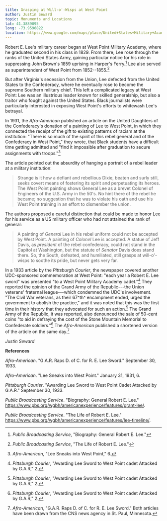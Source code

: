 ```yaml
---
title: Grasping at Will-o'-Wisps at West Point
author: Justin Seward
topic: Monuments and Locations
lat: 41.3889095
long: -73.9596822
location: https://www.google.com/maps/place/United+States+Military+Academy/@41.3889095,-73.9596822,17z/data=!3m1!4b1!4m6!3m5!1s0x89dd2d5c1a96bbbd:0x5cdc9eb64ac330cf!8m2!3d41.3889095!4d-73.9571073!16zL20vMGJ6MzV3?entry=ttu
---
```

Robert E. Lee's military career began at West Point Military Academy,
where he graduated second in his class in 1829. From there, Lee rose
through the ranks of the United States Army, gaining particular notice
for his role in suppressing John Brown's 1859 uprising in Harper's
Ferry.[^1] Lee also served as superintendent of West Point from
1852--1855.[^2]

But after Virginia's secession from the Union, Lee defected from the
United States to the Confederacy, where he eventually rose to become the
supreme Southern military chief. This left a complicated legacy at West
Point: Lee was an illustrious leader known for skilled generalship, but
also a traitor who fought against the United States. Black journalists
were particularly interested in exposing West Point's efforts to
whitewash Lee's betrayal.

In 1931, the *Afro-American* published an article on the United
Daughters of the Confederacy's donation of a painting of Lee to West
Point, in which they connected the receipt of the gift to existing
patterns of racism at the institution: "There is so much of the spirit
of this rebel general and of the Confederacy in West Point," they wrote,
that Black students have a difficult time getting admitted and "find it
impossible after graduation to secure assignments with troops."[^3]

The article pointed out the absurdity of hanging a portrait of a rebel
leader at a military institution:

> Strange is it how a defiant and rebellious Dixie, beaten and surly
> still, seeks covert means of fostering its spirit and perpetuating its
> heroes. The West Point painting shows General Lee as a brevet Colonel
> of Engineers of the U.S. Army in the 50's. No hint there of the rebel
> he became; no suggestion that he was to violate his oath and use his
> West Point training in an effort to dismember the union.

The authors proposed a careful distinction that could be made to honor
Lee for his service as a US military officer who had not attained the
rank of general:

> A painting of *General* Lee in his rebel uniform could not be accepted
> by West Point. A painting of *Colonel* Lee is accepted. A statue of
> Jeff Davis, as *president* of the rebel confederacy, could not stand
> in the Capitol at Washington, but the statute of *Senator* Davis does
> stand there. So, the South, defeated, and humiliated, still grasps at
> will-o'-wisps to soothe its pride, but never gets very far.

In a 1933 article by the *Pittsburgh Courier*, the newspaper covered
another UDC-sponsored commemoration at West Point: "each year a Robert
E. Lee sword" was presented "to a West Point Military Academy
cadet."[^4] They reported the opinion of the Grand Army of the
Republic---the Union veterans' fraternal league---which condemned the
UDC's involvement. "The Civil War veterans, as their 67^th^ encampment
ended, urged the government to abolish the practice," and it was noted
that this was the first time in their history that they advocated for
such an action.[^5] The Grand Army of the Republic, it was reported,
also denounced the sale of 50-cent coins "to aid in defraying the cost
of the Stone Mountain Memorial to Confederate soldiers."[^6] The
*Afro-American* published a shortened version of the article on the same
day.[^7]

*Justin Seward*

**References**

*Afro-American*. "G.A.R. Raps D. of C. for R. E. Lee Sword." September
30, 1933.

*Afro-American*. "Lee Sneaks into West Point." January 31, 1931, 6.

*Pittsburgh Courier*. "Awarding Lee Sword to West Point Cadet Attacked
by G.A.R." September 30, 1933.

*Public Broadcasting Service*. "Biography: General Robert E. Lee."
<https://www.pbs.org/wgbh/americanexperience/features/grant-lee/>.

*Public Broadcasting Service*. "The Life of Robert E. Lee."
<https://www.pbs.org/wgbh/americanexperience/features/lee-timeline/>.

[^1]: *Public Broadcasting Service*, "Biography: General Robert E. Lee."

[^2]: *Public Broadcasting Service*, "The Life of Robert E. Lee."

[^3]: *Afro-American*, "Lee Sneaks into West Point," 6.

[^4]: *Pittsburgh Courier*, "Awarding Lee Sword to West Point cadet
    Attacked by G.A.R," 2.

[^5]: *Pittsburgh Courier*, "Awarding Lee Sword to West Point cadet
    Attacked by G.A.R," 2.

[^6]: *Pittsburgh Courier*, "Awarding Lee Sword to West Point cadet
    Attacked by G.A.R," 2.

[^7]: *Afro-American*, "G.A.R. Raps D. of C. for R. E. Lee Sword." Both
    articles have been drawn from the CNS news agency in St. Paul,
    Minnesota.
